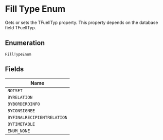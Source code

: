 
# Fill Type Enum

Gets or sets the TFuellTyp property. This property depends on the database field TFuellTyp.

## Enumeration

`FillTypeEnum`

## Fields

| Name |
|  --- |
| `NOTSET` |
| `BYRELATION` |
| `BYBORDEROINFO` |
| `BYCONSIGNEE` |
| `BYFINALRECIPIENTRELATION` |
| `BYTIMETABLE` |
| `ENUM_NONE` |

